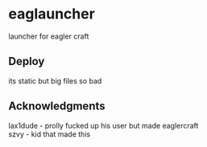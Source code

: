 # eaglauncher

launcher for eagler craft

## Deploy

its static but big files so bad
## Acknowledgments

lax1dude - prolly fucked up his user but made eaglercraft <br>
szvy - kid that made this
